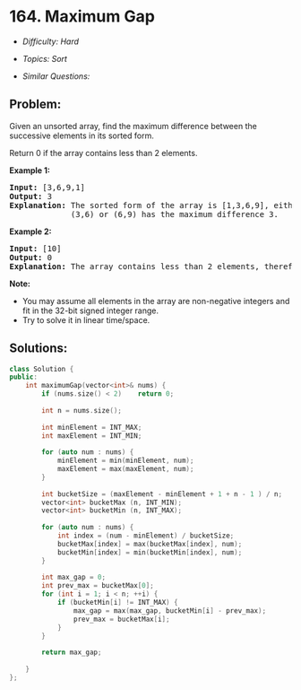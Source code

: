 # 164. Maximum Gap

* *Difficulty: Hard*

* *Topics: Sort*

* *Similar Questions:*

## Problem:

<p>Given an unsorted array, find the maximum difference between the successive elements in its sorted form.</p>

<p>Return 0 if the array contains less than 2 elements.</p>

<p><strong>Example 1:</strong></p>

<pre>
<strong>Input:</strong> [3,6,9,1]
<strong>Output:</strong> 3
<strong>Explanation:</strong> The sorted form of the array is [1,3,6,9], either
&nbsp;            (3,6) or (6,9) has the maximum difference 3.</pre>

<p><strong>Example 2:</strong></p>

<pre>
<strong>Input:</strong> [10]
<strong>Output:</strong> 0
<strong>Explanation:</strong> The array contains less than 2 elements, therefore return 0.</pre>

<p><b>Note:</b></p>

<ul>
	<li>You may assume all elements in the array are non-negative integers and fit in the 32-bit signed integer range.</li>
	<li>Try to solve it in linear time/space.</li>
</ul>

## Solutions:

```c++
class Solution {
public:
    int maximumGap(vector<int>& nums) {
        if (nums.size() < 2)    return 0;
        
        int n = nums.size();
        
        int minElement = INT_MAX;
        int maxElement = INT_MIN;
        
        for (auto num : nums) {
            minElement = min(minElement, num);
            maxElement = max(maxElement, num);
        }
        
        int bucketSize = (maxElement - minElement + 1 + n - 1 ) / n;
        vector<int> bucketMax (n, INT_MIN);
        vector<int> bucketMin (n, INT_MAX);
        
        for (auto num : nums) {
            int index = (num - minElement) / bucketSize;
            bucketMax[index] = max(bucketMax[index], num);
            bucketMin[index] = min(bucketMin[index], num);
        }
        
        int max_gap = 0;
        int prev_max = bucketMax[0];
        for (int i = 1; i < n; ++i) {
            if (bucketMin[i] != INT_MAX) {
                max_gap = max(max_gap, bucketMin[i] - prev_max);
                prev_max = bucketMax[i];
            }
        }
        
        return max_gap;
        
    }
};
```
